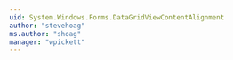 ```yaml
---
uid: System.Windows.Forms.DataGridViewContentAlignment
author: "stevehoag"
ms.author: "shoag"
manager: "wpickett"
---
```

